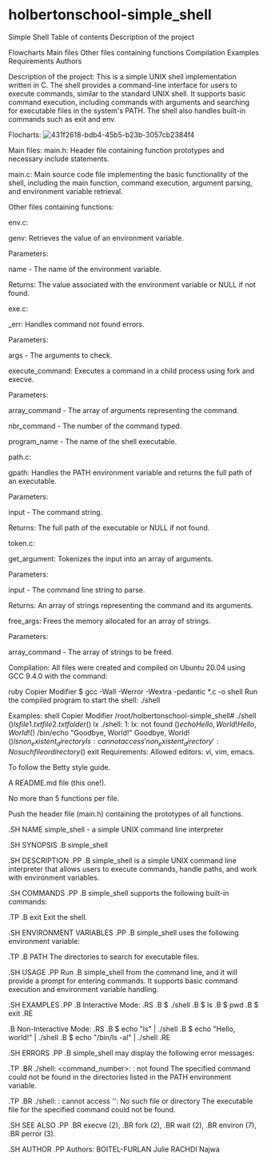 # holbertonschool-simple_shell

Simple Shell
Table of contents
Description of the project

Flowcharts
Main files
Other files containing functions
Compilation
Examples
Requirements
Authors

Description of the project:
This is a simple UNIX shell implementation written in C. The shell provides a command-line interface for users to execute commands, similar to the standard UNIX shell. It supports basic command execution, including commands with arguments and searching for executable files in the system's PATH. The shell also handles built-in commands such as exit and env.

Flocharts: 
![431f2618-bdb4-45b5-b23b-3057cb2384f4](https://github.com/user-attachments/assets/03ea5c12-9d14-4b43-9fd9-1d3659c41907)

Main files:
main.h: Header file containing function prototypes and necessary include statements.

main.c: Main source code file implementing the basic functionality of the shell, including the main function, command execution, argument parsing, and environment variable retrieval.

Other files containing functions:

env.c:

genv: Retrieves the value of an environment variable.

Parameters:

name - The name of the environment variable.

Returns: The value associated with the environment variable or NULL if not found.

exe.c:

_err: Handles command not found errors.

Parameters:

args - The arguments to check.

execute_command: Executes a command in a child process using fork and execve.

Parameters:

array_command - The array of arguments representing the command.

nbr_command - The number of the command typed.

program_name - The name of the shell executable.

path.c:

gpath: Handles the PATH environment variable and returns the full path of an executable.

Parameters:

input - The command string.

Returns: The full path of the executable or NULL if not found.

token.c:

get_argument: Tokenizes the input into an array of arguments.

Parameters:

input - The command line string to parse.

Returns: An array of strings representing the command and its arguments.

free_args: Frees the memory allocated for an array of strings.

Parameters:

array_command - The array of strings to be freed.

Compilation:
All files were created and compiled on Ubuntu 20.04 using GCC 9.4.0 with the command:

ruby
Copier
Modifier
$ gcc -Wall -Werror -Wextra -pedantic *.c -o shell
Run the compiled program to start the shell: ./shell

Examples:
shell
Copier
Modifier
/root/holbertonschool-simple_shell# ./shell
($) ls
file1.txt  file2.txt  folder
($) lx
./shell: 1: lx: not found
($) echo Hello, World!
Hello, World!
($) /bin/echo "Goodbye, World!"
Goodbye, World!
($) ls non_existent_directory
ls: cannot access 'non_existent_directory': No such file or directory
($) exit
Requirements:
Allowed editors: vi, vim, emacs.

To follow the Betty style guide.

A README.md file (this one!).

No more than 5 functions per file.

Push the header file (main.h) containing the prototypes of all functions.

.SH NAME
simple_shell \- a simple UNIX command line interpreter

.SH SYNOPSIS
.B simple_shell

.SH DESCRIPTION
.PP
.B simple_shell
is a simple UNIX command line interpreter that allows users to execute commands,
handle paths, and work with environment variables.

.SH COMMANDS
.PP
.B simple_shell
supports the following built-in commands:

.TP
.B exit
Exit the shell.

.SH ENVIRONMENT VARIABLES
.PP
.B simple_shell
uses the following environment variable:

.TP
.B PATH
The directories to search for executable files.

.SH USAGE
.PP
Run
.B simple_shell
from the command line, and it will provide a prompt for entering commands.
It supports basic command execution and environment variable handling.

.SH EXAMPLES
.PP
.B Interactive Mode:
.RS
.B $ ./shell
.B $ ls
.B $ pwd
.B $ exit
.RE

.B Non-Interactive Mode:
.RS
.B $ echo "ls" | ./shell
.B $ echo "Hello, world!" | ./shell
.B $ echo "/bin/ls -al" | ./shell
.RE

.SH ERRORS
.PP
.B simple_shell
may display the following error messages:

.TP
.BR ./shell: <command_number>: <command>: not found
The specified command could not be found in the directories listed in the PATH environment variable.

.TP
.BR ./shell: <command>: cannot access '<file>': No such file or directory
The executable file for the specified command could not be found.

.SH SEE ALSO
.PP
.BR execve (2),
.BR fork (2),
.BR wait (2),
.BR environ (7),
.BR perror (3).

.SH AUTHOR
.PP
Authors:
BOITEL-FURLAN Julie
RACHDI Najwa
